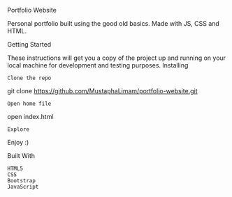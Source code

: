 Portfolio Website

Personal portfolio built using the good old basics. Made with JS, CSS and HTML.


Getting Started

These instructions will get you a copy of the project up and running on your local machine for development and testing purposes.
Installing

    Clone the repo

git clone https://github.com/MustaphaLimam/portfolio-website.git

    Open home file

open index.html

    Explore

Enjoy :)

Built With

    HTML5
    CSS
    Bootstrap
    JavaScript

